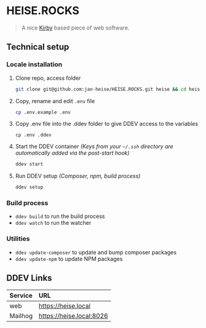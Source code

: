 # HEISE.ROCKS

> A nice [Kirby](https://getkirby.com/) based piece of web software.

## Technical setup

### Locale installation

1. Clone repo, access folder
    ```sh
    git clone git@github.com:jan-heise/HEISE.ROCKS.git heise && cd heise
    ```
2. Copy, rename and edit `.env` file
    ```sh
    cp .env.example .env
    ```
3. Copy .env file into the .ddev folder to give DDEV access to the variables
    ```
    cp .env .ddev
    ```
4. Start the DDEV container _(Keys from your `~/.ssh` directory are automatically added via the post-start hook)_
    ```sh
    ddev start
    ```
5. Run DDEV setup _(Composer, npm, build process)_
    ```sh
    ddev setup
    ```
### Build process

-   `ddev build` to run the build process
-   `ddev watch` to run the watcher

### Utilities

-   `ddev update-composer` to update and bump composer packages
-   `ddev update-npm` to update NPM packages

## DDEV Links

| Service | URL                          |
| :------ | :--------------------------- |
| web     | https://heise.local      |
| Mailhog | https://heise.local:8026 |

